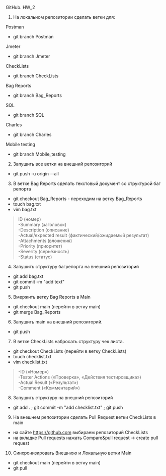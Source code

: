 GitHub. HW_2
1. На локальном репозитории сделать ветки для:

Postman
+ git branch Postman

Jmeter
+ git branch Jmeter

CheckLists
+ git branch CheckLists

Bag Reports
+ git branch Bag_Reports

SQL
+ git branch  SQL

Charles
+ git branch Charles

Mobile testing
+ git branch Mobile_testing

2. Запушить все ветки на внешний репозиторий
+ git push -u origin --all

3. В ветке Bag Reports сделать текстовый документ со структурой баг репорта
+ git checkout Bag_Reports - переходим на ветку Bag_Reports
+ touch bag.txt
+ vim bag.txt

>ID (номер)  
-Summary (заголовок)    
-Description (описание)  
-Actual/expected result (фактический/ожидаемый результат)  
-Attachments (вложения)  
-Priority (приоритет)  
-Severity (серьёзность)  
-Status (статус)   

4. Запушить структуру багрепорта на внешний репозиторий
+ git add bag.txt 
+ git commit -m "add text"
+ git push

5. Вмержить ветку Bag Reports в Main
+ git checkout main (перейти в ветку main)
+ git merge Bag_Reports

6. Запушить main на внешний репозиторий.
+ git push

7. В ветке CheckLists набросать структуру чек листа.
+ git checkout CheckLists (перейти в ветку CheckLists)
+ touch checklist.txt
+ vim checklist.txt

>-ID («Номер»)  
-Tester Actions («Проверка», «Действия тестировщика»)  
-Actual Result («Результат»)  
-Comment («Комментарий»)  

8. Запушить структуру на внешний репозиторий
+ git add . ; git commit -m "add checklist.txt" ; git push

9. На внешнем репозитории сделать Pull Request ветки CheckLists в main

+ на сайте https://github.com выбираем репозиторий CheckLists 
+ на вкладке Pull requests нажать Compare&pull request -> create pull request

10. Синхронизировать Внешнюю и Локальную ветки Main
+ git checkout main (перейти в ветку main)
+ git pull
